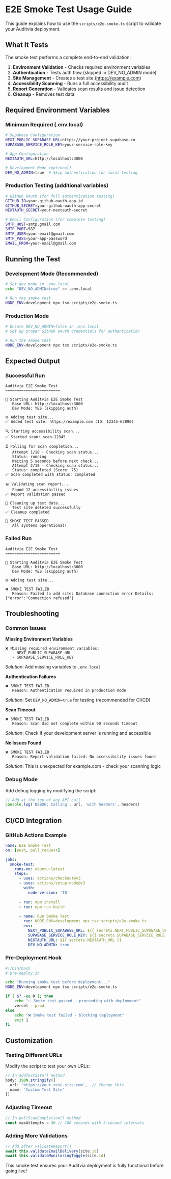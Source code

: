 # E2E Smoke Test Usage Guide

This guide explains how to use the `scripts/e2e-smoke.ts` script to validate your Auditvia deployment.

## What It Tests

The smoke test performs a complete end-to-end validation:

1. **Environment Validation** - Checks required environment variables
2. **Authentication** - Tests auth flow (skipped in DEV_NO_ADMIN mode)
3. **Site Management** - Creates a test site (https://example.com)
4. **Accessibility Scanning** - Runs a full accessibility audit
5. **Report Generation** - Validates scan results and issue detection
6. **Cleanup** - Removes test data

## Required Environment Variables

### Minimum Required (.env.local)

```bash
# Supabase Configuration
NEXT_PUBLIC_SUPABASE_URL=https://your-project.supabase.co
SUPABASE_SERVICE_ROLE_KEY=your-service-role-key

# App Configuration
NEXTAUTH_URL=http://localhost:3000

# Development Mode (optional)
DEV_NO_ADMIN=true  # Skip authentication for local testing
```

### Production Testing (additional variables)

```bash
# GitHub OAuth (for full authentication testing)
GITHUB_ID=your-github-oauth-app-id
GITHUB_SECRET=your-github-oauth-app-secret
NEXTAUTH_SECRET=your-nextauth-secret

# Email Configuration (for complete testing)
SMTP_HOST=smtp.gmail.com
SMTP_PORT=587
SMTP_USER=your-email@gmail.com
SMTP_PASS=your-app-password
EMAIL_FROM=your-email@gmail.com
```

## Running the Test

### Development Mode (Recommended)

```bash
# Set dev mode in .env.local
echo "DEV_NO_ADMIN=true" >> .env.local

# Run the smoke test
NODE_ENV=development npx tsx scripts/e2e-smoke.ts
```

### Production Mode

```bash
# Ensure DEV_NO_ADMIN=false in .env.local
# Set up proper GitHub OAuth credentials for authentication

# Run the smoke test
NODE_ENV=development npx tsx scripts/e2e-smoke.ts
```

## Expected Output

### Successful Run

```
Auditvia E2E Smoke Test
========================

🚀 Starting Auditvia E2E Smoke Test
   Base URL: http://localhost:3000
   Dev Mode: YES (skipping auth)

🌐 Adding test site...
✅ Added test site: https://example.com (ID: 12345-67890)

🔍 Starting accessibility scan...
✅ Started scan: scan-12345

⏳ Polling for scan completion...
   Attempt 1/18 - Checking scan status...
   Status: running
   Waiting 5 seconds before next check...
   Attempt 2/18 - Checking scan status...
   Status: completed (Score: 75)
✅ Scan completed with status: completed

📊 Validating scan report...
   Found 12 accessibility issues
✅ Report validation passed

🧹 Cleaning up test data...
   Test site deleted successfully
✅ Cleanup completed

🎉 SMOKE TEST PASSED
   All systems operational!
```

### Failed Run

```
Auditvia E2E Smoke Test
========================

🚀 Starting Auditvia E2E Smoke Test
   Base URL: http://localhost:3000
   Dev Mode: YES (skipping auth)

🌐 Adding test site...

❌ SMOKE TEST FAILED
   Reason: Failed to add site: Database connection error Details: {"error":"Connection refused"}
```

## Troubleshooting

### Common Issues

**Missing Environment Variables**
```
❌ Missing required environment variables:
   - NEXT_PUBLIC_SUPABASE_URL
   - SUPABASE_SERVICE_ROLE_KEY
```
*Solution*: Add missing variables to `.env.local`

**Authentication Failures**
```
❌ SMOKE TEST FAILED
   Reason: Authentication required in production mode
```
*Solution*: Set `DEV_NO_ADMIN=true` for testing (recommended for CI/CD)

**Scan Timeout**
```
❌ SMOKE TEST FAILED
   Reason: Scan did not complete within 90 seconds timeout
```
*Solution*: Check if your development server is running and accessible

**No Issues Found**
```
❌ SMOKE TEST FAILED
   Reason: Report validation failed: No accessibility issues found
```
*Solution*: This is unexpected for example.com - check your scanning logic

### Debug Mode

Add debug logging by modifying the script:

```typescript
// Add at the top of any API call
console.log('DEBUG: Calling', url, 'with headers', headers)
```

## CI/CD Integration

### GitHub Actions Example

```yaml
name: E2E Smoke Test
on: [push, pull_request]

jobs:
  smoke-test:
    runs-on: ubuntu-latest
    steps:
      - uses: actions/checkout@v3
      - uses: actions/setup-node@v3
        with:
          node-version: '18'
      
      - run: npm install
      - run: npm run build
      
      - name: Run Smoke Test
        run: NODE_ENV=development npx tsx scripts/e2e-smoke.ts
        env:
          NEXT_PUBLIC_SUPABASE_URL: ${{ secrets.NEXT_PUBLIC_SUPABASE_URL }}
          SUPABASE_SERVICE_ROLE_KEY: ${{ secrets.SUPABASE_SERVICE_ROLE_KEY }}
          NEXTAUTH_URL: ${{ secrets.NEXTAUTH_URL }}
          DEV_NO_ADMIN: true
```

### Pre-Deployment Hook

```bash
#!/bin/bash
# pre-deploy.sh

echo "Running smoke test before deployment..."
NODE_ENV=development npx tsx scripts/e2e-smoke.ts

if [ $? -eq 0 ]; then
    echo "✅ Smoke test passed - proceeding with deployment"
    vercel --prod
else
    echo "❌ Smoke test failed - blocking deployment"
    exit 1
fi
```

## Customization

### Testing Different URLs

Modify the script to test your own URLs:

```typescript
// In addTestSite() method
body: JSON.stringify({
  url: 'https://your-test-site.com',  // Change this
  name: 'Custom Test Site'
})
```

### Adjusting Timeout

```typescript
// In pollScanCompletion() method
const maxAttempts = 36 // 180 seconds with 5-second intervals
```

### Adding More Validations

```typescript
// Add after validateReport()
await this.validateEmailDelivery(site.id)
await this.validateMonitoringToggle(site.id)
```

This smoke test ensures your Auditvia deployment is fully functional before going live! 